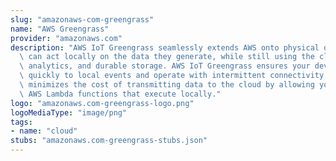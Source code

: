 ```yaml
---
slug: "amazonaws-com-greengrass"
name: "AWS Greengrass"
provider: "amazonaws.com"
description: "AWS IoT Greengrass seamlessly extends AWS onto physical devices so they\
  \ can act locally on the data they generate, while still using the cloud for management,\
  \ analytics, and durable storage. AWS IoT Greengrass ensures your devices can respond\
  \ quickly to local events and operate with intermittent connectivity. AWS IoT Greengrass\
  \ minimizes the cost of transmitting data to the cloud by allowing you to author\
  \ AWS Lambda functions that execute locally."
logo: "amazonaws.com-greengrass-logo.png"
logoMediaType: "image/png"
tags:
- name: "cloud"
stubs: "amazonaws.com-greengrass-stubs.json"
---
```

